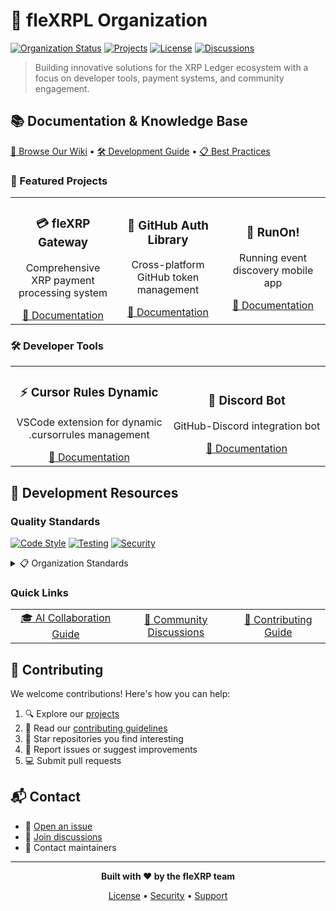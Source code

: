 # 🚀 fleXRPL Organization

[![Organization Status](https://img.shields.io/badge/Status-Active-success)](https://github.com/fleXRPL)
[![Projects](https://img.shields.io/badge/Projects-6_Active-blue)](https://github.com/orgs/fleXRPL/repositories)
[![License](https://img.shields.io/badge/License-MIT-yellow)](https://github.com/fleXRPL/.github/wiki/LICENSE)
[![Discussions](https://img.shields.io/badge/Discussions-Active-green)](https://github.com/orgs/fleXRPL/discussions)

> Building innovative solutions for the XRP Ledger ecosystem with a focus on developer tools, payment systems, and community engagement.

## 📚 Documentation & Knowledge Base

[📖 Browse Our Wiki](https://github.com/fleXRPL/.github/wiki) • [🛠️ Development Guide](https://github.com/fleXRPL/.github/wiki/Development-Setup) • [📋 Best Practices](https://github.com/fleXRPL/.github/wiki/Best-Practices)

### 🌟 Featured Projects

<table>
<tr>
<td align="center" width="33%">
<h3>💳 fleXRP Gateway</h3>
<p>Comprehensive XRP payment processing system</p>
<a href="https://github.com/fleXRPL/fleXRP/wiki">📖 Documentation</a>
</td>
<td align="center" width="33%">
<h3>🔑 GitHub Auth Library</h3>
<p>Cross-platform GitHub token management</p>
<a href="https://github.com/fleXRPL/githubauthlib/wiki">📖 Documentation</a>
</td>
<td align="center" width="33%">
<h3>🏃 RunOn!</h3>
<p>Running event discovery mobile app</p>
<a href="https://github.com/fleXRPL/RunOn/wiki">📖 Documentation</a>
</td>
</tr>
</table>

### 🛠️ Developer Tools

<table>
<tr>
<td align="center" width="50%">
<h3>⚡ Cursor Rules Dynamic</h3>
<p>VSCode extension for dynamic .cursorrules management</p>
<a href="https://github.com/fleXRPL/cursor-rules-dynamic/wiki">📖 Documentation</a>
</td>
<td align="center" width="50%">
<h3>🤖 Discord Bot</h3>
<p>GitHub-Discord integration bot</p>
<a href="https://github.com/fleXRPL/flexrpl-discord-bot/wiki">📖 Documentation</a>
</td>
</tr>
</table>

## 🔧 Development Resources

### Quality Standards
[![Code Style](https://img.shields.io/badge/Code_Style-Black-000000)](https://github.com/psf/black)
[![Testing](https://img.shields.io/badge/Testing-100%25_Coverage-success)](https://sonarcloud.io/)
[![Security](https://img.shields.io/badge/Security-Dependabot_Enabled-success)](https://github.com/features/security)

<details>
<summary>📋 Organization Standards</summary>

- ✨ Consistent code style with Black
- 🧪 100% test coverage requirement
- 🔒 Automated security scanning
- 📊 SonarCloud integration
- 🤖 Dependabot enabled
- 📝 Comprehensive documentation
</details>

### Quick Links

<table>
<tr>
<td align="center">
<a href="https://github.com/fleXRPL/.github/wiki">🎓 AI Collaboration Guide</a>
</td>
<td align="center">
<a href="https://github.com/orgs/fleXRPL/discussions">💬 Community Discussions</a>
</td>
<td align="center">
<a href="https://github.com/fleXRPL/fleXRP/blob/main/CONTRIBUTING.md">👥 Contributing Guide</a>
</td>
</tr>
</table>

## 🤝 Contributing

We welcome contributions! Here's how you can help:

1. 🔍 Explore our [projects](https://github.com/orgs/fleXRPL/repositories)
2. 📖 Read our [contributing guidelines](https://github.com/fleXRPL/fleXRP/blob/main/CONTRIBUTING.md)
3. 🌟 Star repositories you find interesting
4. 🐛 Report issues or suggest improvements
5. 💻 Submit pull requests

## 📬 Contact

- 🎯 [Open an issue](https://github.com/fleXRPL/.github/issues)
- 💬 [Join discussions](https://github.com/orgs/fleXRPL/discussions)
- 📧 Contact maintainers

---

<div align="center">

**Built with ❤️ by the fleXRP team**

[License](https://github.com/fleXRPL/.github/wiki/LICENSE) • [Security](https://github.com/fleXRPL/.github/wiki/SECURITY) • [Support](https://github.com/fleXRPL/.github/wiki/SUPPORT)

</div>
